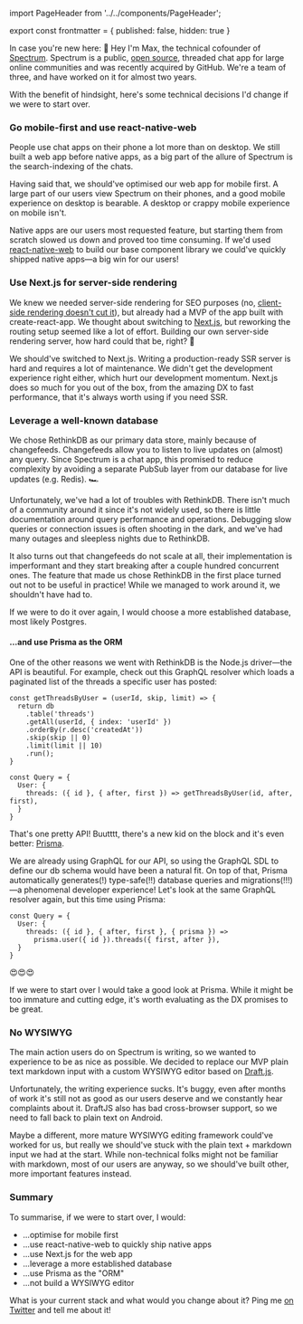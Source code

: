 import PageHeader from '../../components/PageHeader';

<PageHeader title="CTO Regrets: What I'd Do Differently" />

export const frontmatter = {
  published: false,
  hidden: true
}

In case you're new here: 👋 Hey I'm Max, the technical cofounder of [Spectrum](https://spectrum.chat). Spectrum is a public, [open source](https://github.com/withspectrum/spectrum), threaded chat app for large online communities and was recently acquired by GitHub. We're a team of three, and have worked on it for almost two years.

With the benefit of hindsight, here's some technical decisions I'd change if we were to start over.

### Go mobile-first and use react-native-web

People use chat apps on their phone a lot more than on desktop. We still built a web app before native apps, as a big part of the allure of Spectrum is the search-indexing of the chats.

Having said that, we should've optimised our web app for mobile first. A large part of our users view Spectrum on their phones, and a good mobile experience on desktop is bearable. A desktop or crappy mobile experience on mobile isn't.

Native apps are our users most requested feature, but starting them from scratch slowed us down and proved too time consuming. If we'd used [react-native-web](https://github.com/necolas/react-native-web) to build our base component library we could've quickly shipped native apps—a big win for our users!

### Use Next.js for server-side rendering

We knew we needed server-side rendering for SEO purposes (no, [client-side rendering doesn't cut it](https://twitter.com/mxstbr/status/985188986414161921)), but already had a MVP of the app built with create-react-app. We thought about switching to [Next.js](https://nextjs.org), but reworking the routing setup seemed like a lot of effort. Building our own server-side rendering server, how hard could that be, right? 🤔

We should've switched to Next.js. Writing a production-ready SSR server is hard and requires a lot of maintenance. We didn't get the development experience right either, which hurt our development momentum. Next.js does so much for you out of the box, from the amazing DX to fast performance, that it's always worth using if you need SSR.

### Leverage a well-known database

We chose RethinkDB as our primary data store, mainly because of changefeeds. Changefeeds allow you to listen to live updates on (almost) any query. Since Spectrum is a chat app, this promised to reduce complexity by avoiding a separate PubSub layer from our database for live updates (e.g. Redis). 🏎

Unfortunately, we've had a lot of troubles with RethinkDB. There isn't much of a community around it since it's not widely used, so there is little documentation around query performance and operations. Debugging slow queries or connection issues is often shooting in the dark, and we've had many outages and sleepless nights due to RethinkDB.

It also turns out that changefeeds do not scale at all, their implementation is imperformant and they start breaking after a couple hundred concurrent ones. The feature that made us chose RethinkDB in the first place turned out not to be useful in practice! While we managed to work around it, we shouldn't have had to.

If we were to do it over again, I would choose a more established database, most likely Postgres.

#### ...and use Prisma as the ORM

One of the other reasons we went with RethinkDB is the Node.js driver—the API is beautiful. For example, check out this GraphQL resolver which loads a paginated list of the threads a specific user has posted:

```JS
const getThreadsByUser = (userId, skip, limit) => {
  return db
    .table('threads')
    .getAll(userId, { index: 'userId' })
    .orderBy(r.desc('createdAt'))
    .skip(skip || 0)
    .limit(limit || 10)
    .run();
}

const Query = {
  User: {
    threads: ({ id }, { after, first }) => getThreadsByUser(id, after, first),
  }
}
```

That's one pretty API! Buutttt, there's a new kid on the block and it's even better: [Prisma](https://prisma.io).

We are already using GraphQL for our API, so using the GraphQL SDL to define our db schema would have been a natural fit. On top of that, Prisma automatically generates(!) type-safe(!!) database queries and migrations(!!!)—a phenomenal developer experience! Let's look at the same GraphQL resolver again, but this time using Prisma:

```JS
const Query = {
  User: {
    threads: ({ id }, { after, first }, { prisma }) => 
      prisma.user({ id }).threads({ first, after }),
  }
}
```

😍😍😍

If we were to start over I would take a good look at Prisma. While it might be too immature and cutting edge, it's worth evaluating as the DX promises to be great.

### No WYSIWYG

The main action users do on Spectrum is writing, so we wanted to experience to be as nice as possible. We decided to replace our MVP plain text markdown input with a custom WYSIWYG editor based on [Draft.js](https://draft-js.org).

Unfortunately, the writing experience sucks. It's buggy, even after months of work it's still not as good as our users deserve and we constantly hear complaints about it. DraftJS also has bad cross-browser support, so we need to fall back to plain text on Android.

Maybe a different, more mature WYSIWYG editing framework could've worked for us, but really we should've stuck with the plain text + markdown input we had at the start. While non-technical folks might not be familiar with markdown, most of our users are anyway, so we should've built other, more important features instead.

### Summary

To summarise, if we were to start over, I would:

- ...optimise for mobile first
- ...use react-native-web to quickly ship native apps
- ...use Next.js for the web app
- ...leverage a more established database
- ...use Prisma as the "ORM"
- ...not build a WYSIWYG editor

What is your current stack and what would you change about it? Ping me [on Twitter](https://twitter.com/mxstbr) and tell me about it!